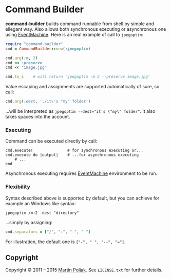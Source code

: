 Command Builder
===============

**command-builder** builds command runnable from shell by simple and
ellegant way. Also allows both synchronous executing or asynchronous
one using [EventMachine][1]. Here is an real example of call
to `jpegoptim`:

```ruby
require "command-builder"
cmd = CommandBuilder::new(:jpegoptim)

cmd.arg(:m, 2)
cmd << :preserve
cmd << "image.jpg"

cmd.to_s    # will return 'jpegoptim -m 2 --preserve image.jpg'
```

Value escaping and assignments are supported automatically of sure,
so call:

```ruby
cmd.arg(:dest, './it\'s "my" folder')
```

…will be interpreted as `jpegoptim --dest="it's \"my\" folder"`. It also
takes spaces into the account.

### Executing

Command can be executed directly by call:

    cmd.execute!               # for synchronous executing or...
    cmd.execute do |output|    # ...for asynchronous executing
        # ...
    end

Asynchronous executing requires [EventMachine][1] environment to be run.


### Flexibility

Syntax described above is supported by default, but you can achieve for
example an Windows like syntax:

    jpegoptim /m:2 -dest "directory"

…simply by assigning:

```ruby
cmd.separators = ["/", ":", "-", " "]
```

For illustration, the default one is `["-", " ", "--", "="]`.


Copyright
---------

Copyright &copy; 2011 &ndash; 2015 [Martin Poljak][3]. See `LICENSE.txt` for
further details.

[1]: http://rubyeventmachine.com/
[2]: http://github.com/martinkozak/command-builder/issues
[3]: http://www.martinpoljak.net/
